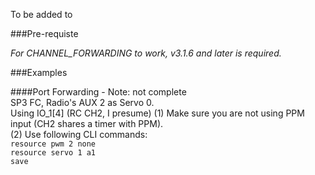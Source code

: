 To be added to

###Pre-requiste

*For CHANNEL_FORWARDING to work, v3.1.6 and later is required.*

###Examples

####Port Forwarding  - Note: not complete   
SP3 FC, Radio's AUX 2 as Servo 0.  
Using IO_1[4] (RC CH2, I presume)
(1) Make sure you are not using PPM input (CH2 shares a timer with PPM).  
(2) Use following CLI commands:  
`resource pwm 2 none`  
`resource servo 1 a1`  
`save`